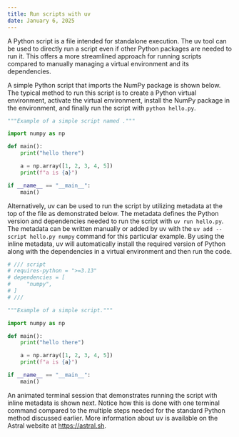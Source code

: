 ```yaml
---
title: Run scripts with uv
date: January 6, 2025
---
```


A Python script is a file intended for standalone execution. The uv tool can be used to directly run a script even if other Python packages are needed to run it. This offers a more streamlined approach for running scripts compared to manually managing a virtual environment and its dependencies.

A simple Python script that imports the NumPy package is shown below. The typical method to run this script is to create a Python virtual environment, activate the virtual environment, install the NumPy package in the environment, and finally run the script with `python hello.py`.

```python
"""Example of a simple script named ."""

import numpy as np

def main():
    print("hello there")

    a = np.array([1, 2, 3, 4, 5])
    print(f"a is {a}")

if __name__ == "__main__":
    main()
```

Alternatively, uv can be used to run the script by utilizing metadata at the top of the file as demonstrated below. The metadata defines the Python version and dependencies needed to run the script with `uv run hello.py`. The metadata can be written manually or added by uv with the `uv add --script hello.py numpy` command for this particular example. By using the inline metadata, uv will automatically install the required version of Python along with the dependencies in a virtual environment and then run the code.

```python
# /// script
# requires-python = ">=3.13"
# dependencies = [
#     "numpy",
# ]
# ///

"""Example of a simple script."""

import numpy as np

def main():
    print("hello there")

    a = np.array([1, 2, 3, 4, 5])
    print(f"a is {a}")

if __name__ == "__main__":
    main()
```

An animated terminal session that demonstrates running the script with inline metadata is shown next. Notice how this is done with one terminal command compared to the multiple steps needed for the standard Python method discussed earlier. More information about uv is available on the Astral website at <https://astral.sh>.

<p>
<script src="https://asciinema.org/a/nefJzdwxIQldr9HmHvqiO23HH.js" id="asciicast-nefJzdwxIQldr9HmHvqiO23HH" async="true"></script>
</p>
